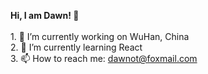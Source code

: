 __Hi, I am Dawn! 👋__<br/><br/>1. 🔭 I’m currently working on WuHan, China<br/>2. 🌱 I’m currently learning React<br/>3. 📫 How to reach me: dawnot@foxmail.com<br/>




